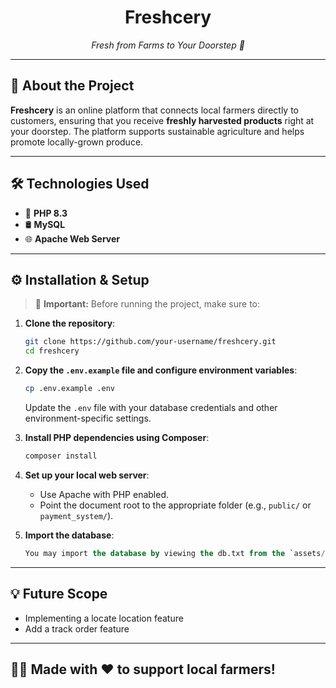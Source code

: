

<h1 align="center">Freshcery</h1>

<p align="center"><em>Fresh from Farms to Your Doorstep 🌿</em></p>

---

## 🚀 About the Project

**Freshcery** is an online platform that connects local farmers directly to customers, ensuring that you receive **freshly harvested products** right at your doorstep. The platform supports sustainable agriculture and helps promote locally-grown produce.

---

## 🛠️ Technologies Used

- 🐘 **PHP 8.3**
- 🛢️ **MySQL**
- 🌐 **Apache Web Server**

---

## ⚙️ Installation & Setup

> 📌 **Important:** Before running the project, make sure to:

1. **Clone the repository**:
   ```bash
   git clone https://github.com/your-username/freshcery.git
   cd freshcery
   ```

2. **Copy the `.env.example` file and configure environment variables**:
   ```bash
   cp .env.example .env
   ```

   Update the `.env` file with your database credentials and other environment-specific settings.

3. **Install PHP dependencies using Composer**:
   ```bash
   composer install
   ```

4. **Set up your local web server**:
   - Use Apache with PHP enabled.
   - Point the document root to the appropriate folder (e.g., `public/` or `payment_system/`).

5. **Import the database**:
   ```sql
   You may import the database by viewing the db.txt from the `assets/` folder
   ```

---

## 💡 Future Scope

- Implementing a locate location feature
- Add a track order feature

---

## 🧑‍🌾 Made with ❤️ to support local farmers!